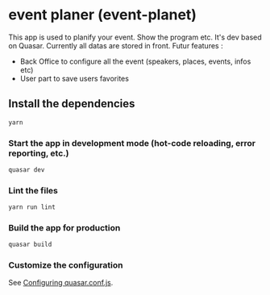 # event planer (event-planet)

This app is used to planify your event. Show the program etc.
It's dev based on Quasar.
Currently all datas are stored in front. 
Futur features :
- Back Office to configure all the event (speakers, places, events, infos etc)
- User part to save users favorites 


## Install the dependencies
```bash
yarn
```

### Start the app in development mode (hot-code reloading, error reporting, etc.)
```bash
quasar dev
```

### Lint the files
```bash
yarn run lint
```

### Build the app for production
```bash
quasar build
```

### Customize the configuration
See [Configuring quasar.conf.js](https://quasar.dev/quasar-cli/quasar-conf-js).
